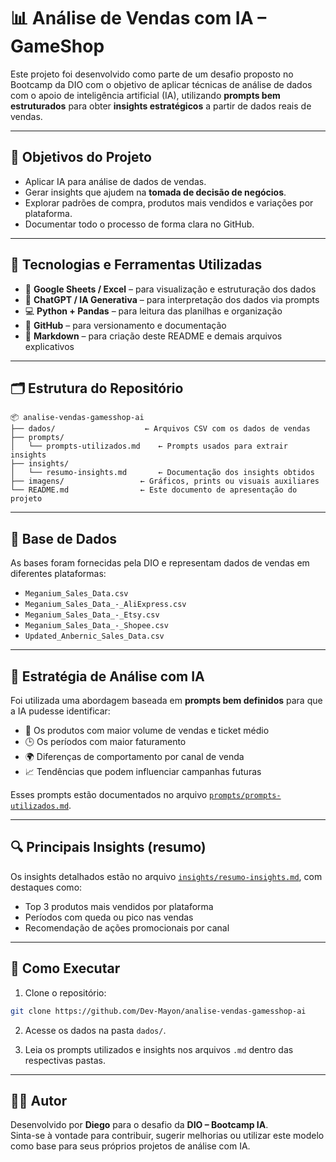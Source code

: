 
# 📊 Análise de Vendas com IA – GameShop

Este projeto foi desenvolvido como parte de um desafio proposto no Bootcamp da DIO com o objetivo de aplicar técnicas de análise de dados com o apoio de inteligência artificial (IA), utilizando **prompts bem estruturados** para obter **insights estratégicos** a partir de dados reais de vendas.

---

## 🎯 Objetivos do Projeto

- Aplicar IA para análise de dados de vendas.
- Gerar insights que ajudem na **tomada de decisão de negócios**.
- Explorar padrões de compra, produtos mais vendidos e variações por plataforma.
- Documentar todo o processo de forma clara no GitHub.

---

## 🧰 Tecnologias e Ferramentas Utilizadas

- 📁 **Google Sheets / Excel** – para visualização e estruturação dos dados
- 🧠 **ChatGPT / IA Generativa** – para interpretação dos dados via prompts
- 💻 **Python + Pandas** – para leitura das planilhas e organização
- 📂 **GitHub** – para versionamento e documentação
- 📄 **Markdown** – para criação deste README e demais arquivos explicativos

---

## 🗂️ Estrutura do Repositório

```
📦 analise-vendas-gamesshop-ai
├── dados/                    ← Arquivos CSV com os dados de vendas
├── prompts/
│   └── prompts-utilizados.md    ← Prompts usados para extrair insights
├── insights/
│   └── resumo-insights.md       ← Documentação dos insights obtidos
├── imagens/                 ← Gráficos, prints ou visuais auxiliares
└── README.md                ← Este documento de apresentação do projeto
```

---

## 🧾 Base de Dados

As bases foram fornecidas pela DIO e representam dados de vendas em diferentes plataformas:

- `Meganium_Sales_Data.csv`
- `Meganium_Sales_Data_-_AliExpress.csv`
- `Meganium_Sales_Data_-_Etsy.csv`
- `Meganium_Sales_Data_-_Shopee.csv`
- `Updated_Anbernic_Sales_Data.csv`

---

## 🧠 Estratégia de Análise com IA

Foi utilizada uma abordagem baseada em **prompts bem definidos** para que a IA pudesse identificar:

- 📌 Os produtos com maior volume de vendas e ticket médio
- 🕒 Os períodos com maior faturamento
- 🌍 Diferenças de comportamento por canal de venda
- 📈 Tendências que podem influenciar campanhas futuras

Esses prompts estão documentados no arquivo [`prompts/prompts-utilizados.md`](./prompts/prompts-utilizados.md).

---

## 🔍 Principais Insights (resumo)

Os insights detalhados estão no arquivo [`insights/resumo-insights.md`](./insights/resumo-insights.md), com destaques como:

- Top 3 produtos mais vendidos por plataforma
- Períodos com queda ou pico nas vendas
- Recomendação de ações promocionais por canal

---

## 🚀 Como Executar

1. Clone o repositório:
```bash
git clone https://github.com/Dev-Mayon/analise-vendas-gamesshop-ai
```

2. Acesse os dados na pasta `dados/`.

3. Leia os prompts utilizados e insights nos arquivos `.md` dentro das respectivas pastas.

---

## 👨‍💻 Autor

Desenvolvido por **Diego** para o desafio da **DIO – Bootcamp IA**.  
Sinta-se à vontade para contribuir, sugerir melhorias ou utilizar este modelo como base para seus próprios projetos de análise com IA.

